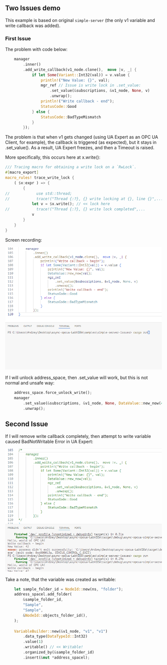 

## Two Issues demo

This example is based on original `simple-server` (the only v1 variable and write callback was added).

### First Issue

The problem with code below:

```rust
    manager
        .inner()
        .add_write_callback(v1_node.clone(),  move |v, _| {
            if let Some(Variant::Int32(val)) = v.value {
                println!("New Value: {}", val);
                mgr_ref // Issue is write lock in .set_value:
                    .set_value(&subscriptions, &v1_node, None, v)
                    .unwrap();
                println!("Write callback - end");
                StatusCode::Good
            } else {
                StatusCode::BadTypeMismatch
            }
        });
```

The problem is that when v1 gets changed (using UA Expert as an OPC UA Client, for example), the callback is triggered (as expected), but it stays in .set_value(). As a result, UA Expert freezes, and then a Timeout is raised.

More specifically, this occurs here at x.write():

```rust
/// Tracing macro for obtaining a write lock on a `RwLock`.
#[macro_export]
macro_rules! trace_write_lock {
    ( $x:expr ) => {
        {
//            use std::thread;
//            trace!("Thread {:?}, {} write locking at {}, line {}",...
            let v = $x.write(); // << lock here
//            trace!("Thread {:?}, {} write lock completed",...
            v
        }
    }
}
```

Screen recording:

![](assets/issue1.gif)

If I will unlock address_space, then .set_value will work, but this is not normal  and unsafe way:

```rust
    address_space.force_unlock_write();
    manager
    	.set_value(&subscriptions, &v1_node, None, DataValue::new_now(42))
    	.unwrap();
```

## Second Issue

If I will remove write callback completely, then attempt to write variable caused BadNotWritable Error in UA Expert:

![](assets/issue2.gif)

Take a note, that the variable was created as writable:

```rust
    let sample_folder_id = NodeId::new(ns, "folder");
    address_spacel.add_folder(
        &sample_folder_id,
        "Sample",
        "Sample",
        &NodeId::objects_folder_id(),
    );

    VariableBuilder::new(&v1_node, "v1", "v1")
        .data_type(DataTypeId::Int32)
        .value(1)
        .writable() // << Writable!
        .organized_by(&sample_folder_id)
        .insert(&mut *address_spacel);
```

